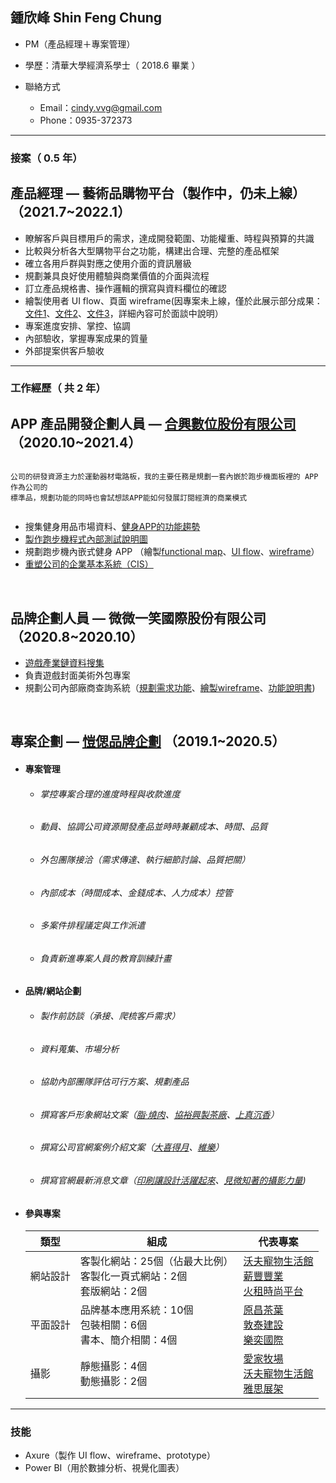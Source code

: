 ## 鍾欣峰 Shin Feng Chung

* PM（產品經理＋專案管理）
* 學歷：清華大學經濟系學士（ 2018.6 畢業 ）
* 聯絡方式

  * Email：cindy.vvg@gmail.com
  * Phone：0935-372373


---
### 接案（ 0.5 年）
## 產品經理 — 藝術品購物平台（製作中，仍未上線）（2021.7~2022.1）
   - 瞭解客戶與目標用戶的需求，達成開發範圍、功能權重、時程與預算的共識
   - 比較與分析各大型購物平台之功能，構建出合理、完整的產品框架
   - 確立各用戶群與對應之使用介面的資訊層級
   - 規劃兼具良好使用體驗與商業價值的介面與流程
   - 訂立產品規格書、操作邏輯的撰寫與資料欄位的確認
   - 繪製使用者 UI flow、頁面 wireframe(因專案未上線，僅於此展示部分成果：[文件1](https://raw.githubusercontent.com/cindyvvg/cindyvvg.github.io/main/pdf/UIflow_01.pdf)、[文件2](https://raw.githubusercontent.com/cindyvvg/cindyvvg.github.io/main/pdf/UIflow_02.pdf)、[文件3](https://raw.githubusercontent.com/cindyvvg/cindyvvg.github.io/main/pdf/wireframe_01.pdf)，詳細內容可於面談中說明）
   - 專案進度安排、掌控、協調
   - 內部驗收，掌握專案成果的質量
   - 外部提案供客戶驗收
 

---
### 工作經歷（ 共 2 年）

## APP 產品開發企劃人員 — [合興數位股份有限公司](https://www.corestar.com.tw)（2020.10~2021.4）
    
  ```
    
  公司的研發資源主力於運動器材電路板，我的主要任務是規劃一套內嵌於跑步機面板裡的 APP 作為公司的
  標準品，規劃功能的同時也會試想該APP能如何發展訂閱經濟的商業模式
    
  ```
  - 搜集健身用品市場資料、[健身APP的功能趨勢](https://raw.githubusercontent.com/cindyvvg/cindyvvg.github.io/main/pdf/reference_workout_APP.pdf)
  - [製作跑步機程式內部測試說明圖](https://raw.githubusercontent.com/cindyvvg/cindyvvg.github.io/main/pdf/sole_F85_flowchart.pdf)
  - 規劃跑步機內嵌式健身 APP （繪製[functional map](https://raw.githubusercontent.com/cindyvvg/cindyvvg.github.io/main/pdf/standard_funtionalmap.pdf)、[UI flow](https://raw.githubusercontent.com/cindyvvg/cindyvvg.github.io/main/pdf/standard_flowchart.pdf)、[wireframe](https://raw.githubusercontent.com/cindyvvg/cindyvvg.github.io/main/pdf/standard_wireframe.pdf)）
  - [重塑公司的企業基本系統（CIS）](https://raw.githubusercontent.com/cindyvvg/cindyvvg.github.io/main/pdf/corestar_CIS_20210125.pdf)

&emsp;

## 品牌企劃人員 — 微微一笑國際股份有限公司（2020.8~2020.10）
  - [遊戲產業鏈資料搜集](https://www.notion.so/787358ff46624c9fb3859502e3092c89)
  - 負責遊戲封面美術外包專案
  - 規劃公司內部廠商查詢系統（[規劃需求功能](https://raw.githubusercontent.com/cindyvvg/cindyvvg.github.io/main/pdf/searchsystem_draft.pdf)、[繪製wireframe](https://www.notion.so/web_wireframe-9449264cda3b4123bdc2e33031a2a728)、[功能說明書](https://raw.githubusercontent.com/cindyvvg/cindyvvg.github.io/main/pdf/searchsystem_2.pdf))

&emsp;

## 專案企劃 — [愷偲品牌企劃](https://www.cosmo-br.com/works.php) （2019.1~2020.5）

   - #### 專案管理
    
       - ###### 掌控專案合理的進度時程與收款進度
       - ###### 動員、協調公司資源開發產品並時時兼顧成本、時間、品質
       - ###### 外包團隊接洽（需求傳達、執行細節討論、品質把關）
       - ###### 內部成本（時間成本、金錢成本、人力成本）控管
       - ###### 多案件排程議定與工作派遣
       - ###### 負責新進專案人員的教育訓練計畫
     
   - #### 品牌/網站企劃
    
       - ###### 製作前訪談（承接、爬梳客戶需求）
       - ###### 資料蒐集、市場分析
       - ###### 協助內部團隊評估可行方案、規劃產品
       - ###### 撰寫客戶形象網站文案（[脂·燒肉](https://www.abura.com.tw)、[協裕興製茶廠](https://www.sybesttea.com.tw)、[上真沉香](https://szwood.tw)）
       - ###### 撰寫公司官網案例介紹文案（[大喜得月](https://www.cosmo-br.com/works_case.php?id=250)、[維樂](https://www.cosmo-br.com/works_case.php?id=256)）
       - ###### 撰寫官網最新消息文章（[印刷讓設計活躍起來](https://www.cosmo-br.com/news_show.php?id=60)、[見微知著的攝影力量](https://www.cosmo-br.com/news_show.php?id=58))
          
   - #### 參與專案
       |類型|組成|代表專案|
        |---|----|---|
        |網站設計|客製化網站：25個（佔最大比例）<br>客製化一頁式網站：2個<br>套版網站：2個|[沃夫寵物生活館](https://www.cosmo-br.com/works_case.php?id=270)<br>[薪豐豐業](https://www.cosmo-br.com/works_case.php?id=290)<br>[火租時尚平台](https://www.ohphire.com)|
        |平面設計|品牌基本應用系統：10個<br>包裝相關：6個<br>書本、簡介相關：4個|[原昌茶葉](https://www.cosmo-br.com/works_case.php?id=274)<br>[敦泰建設](https://www.cosmo-br.com/works_case.php?id=277)<br>[樂奕國際](https://www.cosmo-br.com/works_case.php?id=278)|
        |攝影|靜態攝影：4個<br>動態攝影：2個|[愛家牧場](https://www.cosmo-br.com/works_case.php?id=271)<br>[沃夫寵物生活館](https://www.cosmo-br.com/works_case.php?id=280)<br>[雅思展架](https://www.cosmo-br.com/works_case.php?id=302)|

---
### 技能

- Axure（製作 UI flow、wireframe、prototype）
- Power BI（用於數據分析、視覺化圖表）




